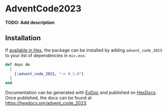 # AdventCode2023

**TODO: Add description**

## Installation

If [available in Hex](https://hex.pm/docs/publish), the package can be installed
by adding `advent_code_2023` to your list of dependencies in `mix.exs`:

```elixir
def deps do
  [
    {:advent_code_2023, "~> 0.1.0"}
  ]
end
```

Documentation can be generated with [ExDoc](https://github.com/elixir-lang/ex_doc)
and published on [HexDocs](https://hexdocs.pm). Once published, the docs can
be found at <https://hexdocs.pm/advent_code_2023>.

